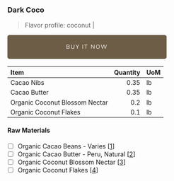 ### Dark Coco
> Flavor profile: coconut |

[![Buy Now](/assets/images/buy-now.png "Buy Now")](https://shop.osocra.com/products/21052813)

| Item | Quantity | UoM  |
| :---     | ---:    | :--- |
| Cacao Nibs  | 0.35    | lb    |
| Cacao Butter   | 0.35    | lb    |
| Organic Coconut Blossom Nectar   | 0.2      | lb      |
| Organic Coconut Flakes     | 0.1      | lb      |

#### Raw Materials
- [ ] Organic Cacao Beans -  Varies [[1](/vendors)]
- [ ] Organic Cacao Butter - Peru, Natural [[2](/vendors)]
- [ ] Organic Coconut Blossom Nectar [[3](/vendors)]
- [ ] Organic Coconut Flakes [[4](/vendors)]
